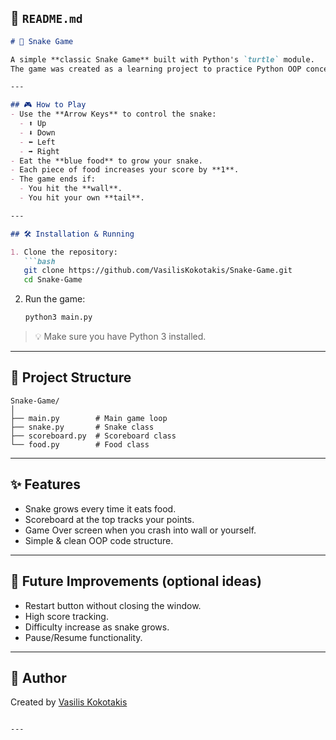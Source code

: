 
## 📄 `README.md`

````markdown
# 🐍 Snake Game

A simple **classic Snake Game** built with Python's `turtle` module.  
The game was created as a learning project to practice Python OOP concepts.  

---

## 🎮 How to Play
- Use the **Arrow Keys** to control the snake:
  - ⬆️ Up
  - ⬇️ Down
  - ⬅️ Left
  - ➡️ Right
- Eat the **blue food** to grow your snake.
- Each piece of food increases your score by **1**.
- The game ends if:
  - You hit the **wall**.
  - You hit your own **tail**.

---

## 🛠️ Installation & Running

1. Clone the repository:
   ```bash
   git clone https://github.com/VasilisKokotakis/Snake-Game.git
   cd Snake-Game
````

2. Run the game:

   ```bash
   python3 main.py
   ```

> 💡 Make sure you have Python 3 installed.

---

## 📂 Project Structure

```
Snake-Game/
│
├── main.py        # Main game loop
├── snake.py       # Snake class
├── scoreboard.py  # Scoreboard class
└── food.py        # Food class
```

---

## ✨ Features

* Snake grows every time it eats food.
* Scoreboard at the top tracks your points.
* Game Over screen when you crash into wall or yourself.
* Simple & clean OOP code structure.

---

## 🚀 Future Improvements (optional ideas)

* Restart button without closing the window.
* High score tracking.
* Difficulty increase as snake grows.
* Pause/Resume functionality.


---

## 👤 Author

Created by [Vasilis Kokotakis](https://github.com/VasilisKokotakis)

```

---

